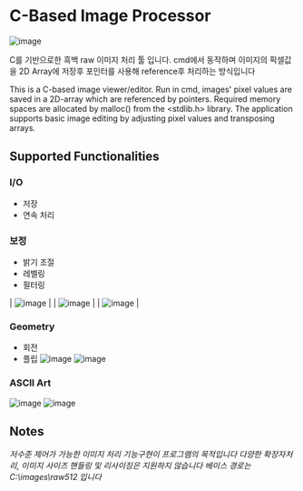 # C-Based Image Processor

![image](https://user-images.githubusercontent.com/22307448/142989076-8d93b180-4fd3-4e7d-84f6-9fdfcfbb8b1b.png)

C를 기반으로한 흑백 raw 이미지 처리 툴 입니다.
cmd에서 동작하며 이미지의 픽셀값을 2D Array에 저장후 포인터를 사용해 reference후 처리하는 방식입니다


This is a C-based image viewer/editor.
Run in cmd, images' pixel values are saved in a 2D-array which are referenced by pointers.
Required memory spaces are allocated by malloc() from the <stdlib.h> library.
The application supports basic image editing by adjusting pixel values and transposing arrays.



## Supported Functionalities

### I/O
- 저장
- 연속 처리


### 보정
- 밝기 조절
- 레벨링
- 필터링

| ![image](https://user-images.githubusercontent.com/22307448/142996229-a08c9086-9d5d-4698-8fe2-be70a2d59157.png) |
| ![image](https://user-images.githubusercontent.com/22307448/142996252-9bc0bf1b-12c6-4103-8453-dbba58e657c3.png) |
| ![image](https://user-images.githubusercontent.com/22307448/142996285-c2c12f87-ac17-410d-bce6-06775b0a00c6.png) |







### Geometry
- 회전
- 플립
![image](https://user-images.githubusercontent.com/22307448/142996198-11eb1950-ac77-455b-bc93-e74e89ca3dc1.png)
![image](https://user-images.githubusercontent.com/22307448/142996220-c6a6d45a-dfc0-4273-b9a1-f33705a46066.png)



### ASCII Art
![image](https://user-images.githubusercontent.com/22307448/142996147-7fdb05b5-e028-4ee6-9771-c11d04dd1de5.png)
![image](https://user-images.githubusercontent.com/22307448/142996172-f27c0f02-9ff7-464f-b5b9-e81f6ef7bed3.png)



## Notes
_저수준 제어가 가능한 이미지 처리 기능구현이 프로그램의 목적입니다_
_다양한 확장자처리, 이미지 사이즈 핸들링 및 리사이징은 지원하지 않습니다_
_베이스 경로는 C:\images\raw512 입니다_


